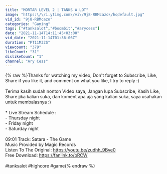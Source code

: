 ```yaml
---
title: "MORTAR LEVEL 2 | TANKS A LOT"
image: "https:\/\/i.ytimg.com\/vi\/9j8-RBMcazo\/hqdefault.jpg"
vid_id: "9j8-RBMcazo"
categories: "Gaming"
tags: ["#tanksalot","#boombit","#arycess"]
date: "2021-11-14T14:11:45+03:00"
vid_date: "2021-11-14T01:36:06Z"
duration: "PT11M32S"
viewcount: "379"
likeCount: "31"
dislikeCount: "1"
channel: "Ary Cess"
---
```

{% raw %}Thanks for watching my video, Don't forget to Subscribe, Like, Share if you like it, and comment on what you like, I try to reply :)<br /><br />Terima kasih sudah nonton Video saya, Jangan lupa Subscribe, Kasih Like, Share jika kalian suka, dan koment apa aja yang kalian suka, saya usahakan untuk membalasnya :)<br /><br />* Live Stream Schedule :<br />- Thursday night<br />- Friday night<br />- Saturday night<br /><br />09:01 Track: Satara - The Game<br />Music Provided by Magic Records<br />Listen To The Original: <a rel="nofollow" target="blank" href="https://youtu.be/zudhh_9Bve0">https://youtu.be/zudhh_9Bve0</a><br />Free Download: <a rel="nofollow" target="blank" href="https://fanlink.to/bRCW">https://fanlink.to/bRCW</a><br /><br />#tanksalot #highcore #game{% endraw %}
